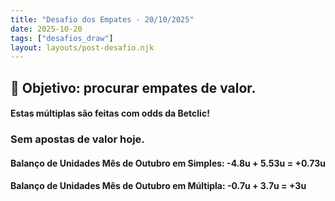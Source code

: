 ```yaml
---
title: "Desafio dos Empates - 20/10/2025"
date: 2025-10-20
tags: ["desafios_draw"]
layout: layouts/post-desafio.njk
---
```


## 🎯 Objetivo: procurar empates de valor.

#### Estas múltiplas são feitas com odds da Betclic!

### Sem apostas de valor hoje.

#### Balanço de Unidades Mês de Outubro em Simples: -4.8u + 5.53u = +0.73u
#### Balanço de Unidades Mês de Outubro em Múltipla: -0.7u + 3.7u = +3u